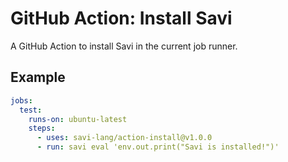 # GitHub Action: Install Savi

A GitHub Action to install Savi in the current job runner.

## Example

```yaml
jobs:
  test:
    runs-on: ubuntu-latest
    steps:
      - uses: savi-lang/action-install@v1.0.0
      - run: savi eval 'env.out.print("Savi is installed!")'
```
